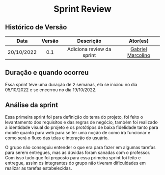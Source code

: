 <h1 align="center">Sprint Review</h1>

## Histórico de Versão

|    Data    | Versão |         Descrição         |                       Ator(es)                       |
| :--------: | :----: | :-----------------------: | :--------------------------------------------------: |
| 20/10/2022 |  0.1   | Adiciona review da sprint | [Gabriel Marcolino](https://github.com/GabrielMR360) |

## Duração e quando ocorreu

Essa sprint teve uma duração de 2 semanas, ela se iniciou no dia 05/10/2022 e se encerrou no dia 19/10/2022.

## Análise da sprint

Essa primeira sprint foi para definição do tema do projeto, foi feito o levantamento dos requisitos e das regras de negócio, também foi realizado a identidade visual do projeto e os protótipos de baixa fidelidade tanto para mobile quanto para web para se ter uma noção de como irá funcionar e como será o fluxo das telas e interação do usuário.

O grupo não conseguiu entender o que era para fazer em algumas tarefas para serem entregues, mas as dúvidas foram sanadas com o professor. Com isso tudo que foi proposto para essa primeira sprint foi feito e entregue, assim os integrantes do grupo não tiveram dificuldades em realizar as tarefas estabelecidas.
